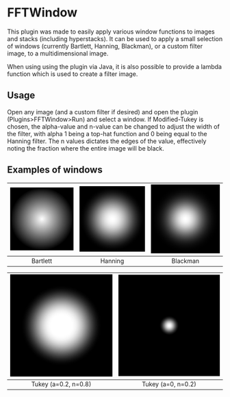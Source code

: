# FFTWindow
This plugin was made to easily apply various window functions to images and stacks (including hyperstacks).
It can be used to apply a small selection of windows (currently Bartlett, Hanning, Blackman), or a custom filter image, to a multidimensional image.

When using using the plugin via Java, it is also possible to provide a lambda function which is used to create a filter image.

## Usage
Open any image (and a custom filter if desired) and open the plugin (Plugins>FFTWindow>Run) and select a window.
If Modified-Tukey is chosen, the alpha-value and n-value can be changed to adjust the width of the filter, with alpha 1 being a top-hat function and 0 being equal to the Hanning filter. The n values dictates the edges of the value, effectively noting the fraction where the entire image will be black. 

## Examples of windows

| ![](images/bartlett.png)  | ![](images/hanning.png) | ![](images/blackman.png) |
|:---:|:---:|:---:|
| Bartlett | Hanning | Blackman |

| ![](images/tukey_0.2_0.8.png)  | ![](images/tukey_0_0.2.png) |
|:---:|:---:|
| Tukey (a=0.2, n=0.8) | Tukey (a=0, n=0.2) | 

